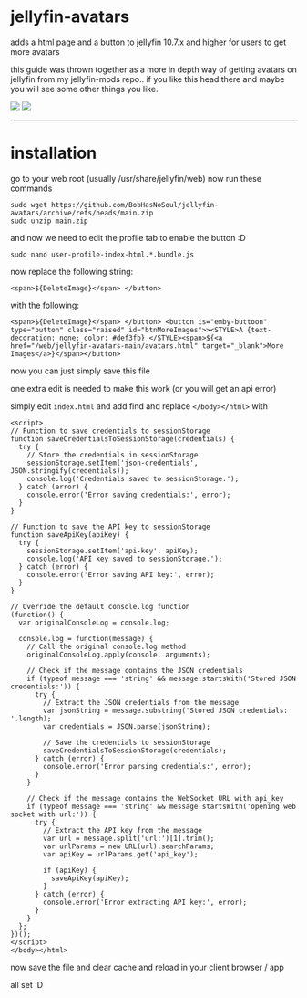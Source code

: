 # jellyfin-avatars
adds a html page and a button to jellyfin 10.7.x and higher for users to get more avatars

this guide was thrown together as a more in depth way of getting avatars on jellyfin from my jellyfin-mods repo.. if you like this head there and maybe you will see some other things you like. 

![](https://user-images.githubusercontent.com/23018412/115957171-d65a0300-a4f8-11eb-8a8a-698e4620ea6d.PNG)
![](https://user-images.githubusercontent.com/23018412/115976186-3eddca00-a563-11eb-8597-81341924c750.PNG)

---

# installation
go to your web root (usually /usr/share/jellyfin/web) now run these commands

    sudo wget https://github.com/BobHasNoSoul/jellyfin-avatars/archive/refs/heads/main.zip
    sudo unzip main.zip

and now we need to edit the profile tab to enable the button :D 

    sudo nano user-profile-index-html.*.bundle.js

now replace the following string:

    <span>${DeleteImage}</span> </button>

with the following:

    <span>${DeleteImage}</span> </button> <button is="emby-buttoon" type="button" class="raised" id="btnMoreImages">><STYLE>A {text-decoration: none; color: #def3fb} </STYLE><span>${<a href="/web/jellyfin-avatars-main/avatars.html" target="_blank">More Images</a>}</span></button>

now you can just simply save this file 

one extra edit is needed to make this work (or you will get an api error)

simply edit `index.html` and add find and replace `</body></html>` with 

```
<script>
// Function to save credentials to sessionStorage
function saveCredentialsToSessionStorage(credentials) {
  try {
    // Store the credentials in sessionStorage
    sessionStorage.setItem('json-credentials', JSON.stringify(credentials));
    console.log('Credentials saved to sessionStorage.');
  } catch (error) {
    console.error('Error saving credentials:', error);
  }
}

// Function to save the API key to sessionStorage
function saveApiKey(apiKey) {
  try {
    sessionStorage.setItem('api-key', apiKey);
    console.log('API key saved to sessionStorage.');
  } catch (error) {
    console.error('Error saving API key:', error);
  }
}

// Override the default console.log function
(function() {
  var originalConsoleLog = console.log;

  console.log = function(message) {
    // Call the original console.log method
    originalConsoleLog.apply(console, arguments);

    // Check if the message contains the JSON credentials
    if (typeof message === 'string' && message.startsWith('Stored JSON credentials:')) {
      try {
        // Extract the JSON credentials from the message
        var jsonString = message.substring('Stored JSON credentials: '.length);
        var credentials = JSON.parse(jsonString);

        // Save the credentials to sessionStorage
        saveCredentialsToSessionStorage(credentials);
      } catch (error) {
        console.error('Error parsing credentials:', error);
      }
    }

    // Check if the message contains the WebSocket URL with api_key
    if (typeof message === 'string' && message.startsWith('opening web socket with url:')) {
      try {
        // Extract the API key from the message
        var url = message.split('url:')[1].trim();
        var urlParams = new URL(url).searchParams;
        var apiKey = urlParams.get('api_key');

        if (apiKey) {
          saveApiKey(apiKey);
        }
      } catch (error) {
        console.error('Error extracting API key:', error);
      }
    }
  };
})();
</script>
</body></html>
```

now save the file and clear cache and reload in your client browser / app

all set :D
